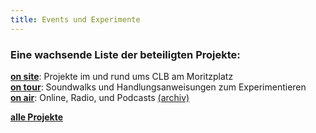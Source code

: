 ```yaml
---
title: Events und Experimente
---
```


### Eine wachsende Liste der beteiligten Projekte:

**[on site](/tags/onsite/)**: Projekte im und rund ums CLB am Moritzplatz  
**[on tour](/tags/ontour/)**: Soundwalks und Handlungsanweisungen zum Experimentieren  
**[on air](/tags/onair/)**:  Online, Radio, und Podcasts [(archiv)](https://aporee.org/t/berlinlokalzeit/list.php)  

**[alle Projekte](/project/)**